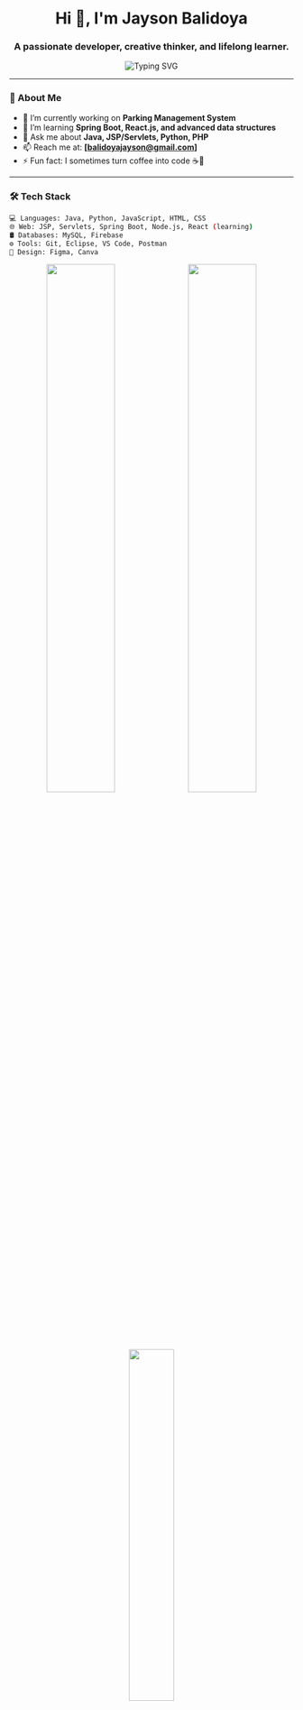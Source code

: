 <h1 align="center">Hi 👋, I'm Jayson Balidoya</h1>
<h3 align="center">A passionate developer, creative thinker, and lifelong learner.</h3>

<p align="center">
  <img src="https://readme-typing-svg.herokuapp.com?font=Fira+Code&size=24&pause=1000&color=58A6FF&width=435&lines=Full-stack+Web+Developer;Passionate+about+UI%2FUX+Design;Tech+Enthusiast+%F0%9F%92%BB;Loves+Java%2C+Python%2C+JavaScript" alt="Typing SVG" />
</p>

---

### 💫 About Me

- 🔭 I’m currently working on **Parking Management System**
- 🌱 I’m learning **Spring Boot, React.js, and advanced data structures**
- 💬 Ask me about **Java, JSP/Servlets, Python, PHP**
- 📫 Reach me at: **[balidoyajayson@gmail.com]**
- ⚡ Fun fact: I sometimes turn coffee into code ☕🚀

---

### 🛠️ Tech Stack

```bash
💻 Languages: Java, Python, JavaScript, HTML, CSS
🌐 Web: JSP, Servlets, Spring Boot, Node.js, React (learning)
🛢️ Databases: MySQL, Firebase
⚙️ Tools: Git, Eclipse, VS Code, Postman
🎨 Design: Figma, Canva
```

<p align="center"> <img src="https://github-readme-stats.vercel.app/api?username=your-github-username&show_icons=true&theme=tokyonight&hide_border=true" width="49%" /> <img src="https://github-readme-streak-stats.herokuapp.com?user=your-github-username&theme=tokyonight&hide_border=true" width="49%" /> </p> <p align="center"> <img src="https://github-readme-stats.vercel.app/api/top-langs/?username=your-github-username&layout=compact&theme=tokyonight&hide_border=true" width="40%" /> </p>

<p align="center"> <a href="https://linkedin.com/in/your-linkedin" target="_blank"><img src="https://img.shields.io/badge/-LinkedIn-%230077B5?style=for-the-badge&logo=linkedin&logoColor=white"/></a> <a href="mailto:balidoyajayson@gmail.com"><img src="https://img.shields.io/badge/-Email-%23333?style=for-the-badge&logo=gmail&logoColor=white"/></a> <a href="https://github.com/jaybalidoyaa"><img src="https://img.shields.io/badge/-GitHub-black?style=for-the-badge&logo=github&logoColor=white"/></a> </p>
